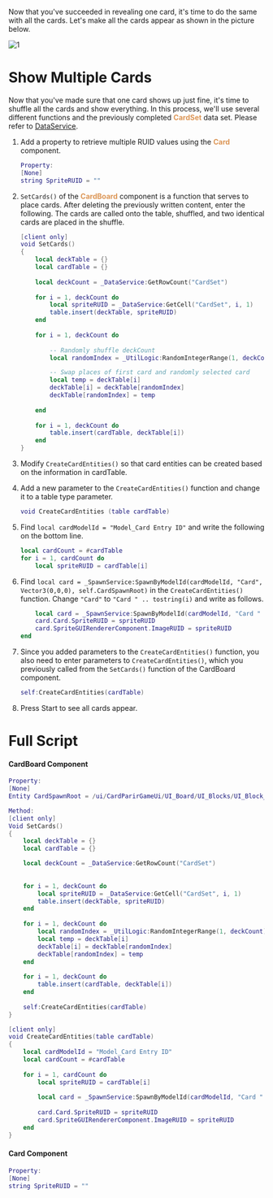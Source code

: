 Now that you've succeeded in revealing one card, it's time to do the same with all the cards.
Let's make all the cards appear as shown in the picture below.

![1](https://mod-file.dn.nexoncdn.co.kr/bbs/16710997421625b07c67d26324ca3bbe7830e31a6699e.gif "1")

# Show Multiple Cards
Now that you've made sure that one card shows up just fine, it's time to shuffle all the cards and show everything. In this process, we'll use several different functions and the previously completed <span style="color: #dc9656">**CardSet**</span> data set. Please refer to [DataService](/apiReference/Services/DataService{"target":"_self"}).

1. Add a property to retrieve multiple RUID values using the <span style="color: #dc9656">**Card**</span> component.

    ```lua
    Property:
    [None]
    string SpriteRUID = ""
    ```

2. `SetCards()` of the <span style="color: #dc9656">**CardBoard**</span> component is a function that serves to place cards. After deleting the previously written content, enter the following.
The cards are called onto the table, shuffled, and two identical cards are placed in the shuffle.
    
    ```lua
    [client only]
    void SetCards()
    {
        local deckTable = {}
        local cardTable = {}
        
        local deckCount = _DataService:GetRowCount("CardSet")
        
        for i = 1, deckCount do
            local spriteRUID = _DataService:GetCell("CardSet", i, 1)
            table.insert(deckTable, spriteRUID)
        end
        
        for i = 1, deckCount do
        
            -- Randomly shuffle deckCount
            local randomIndex = _UtilLogic:RandomIntegerRange(1, deckCount)
    
            -- Swap places of first card and randomly selected card
            local temp = deckTable[i] 
            deckTable[i] = deckTable[randomIndex] 
            deckTable[randomIndex] = temp 
        
        end
        
        for i = 1, deckCount do
            table.insert(cardTable, deckTable[i])
        end 
    }
    ```

3. Modify `CreateCardEntities()` so that card entities can be created based on the information in cardTable. 


4. Add a new parameter to the `CreateCardEntities()` function and change it to a table type parameter.

    ```lua
    void CreateCardEntities (table cardTable)
    ```

5. Find `local cardModelId = "Model_Card Entry ID"` and write the following on the bottom line.

    ```lua
   local cardCount = #cardTable
   for i = 1, cardCount do
        local spriteRUID = cardTable[i]
   ```
  
6. Find `local card = _SpawnService:SpawnByModelId(cardModelId, "Card", Vector3(0,0,0), self.CardSpawnRoot)` in the `CreateCardEntities()` function. Change `"Card"` to `"Card " .. tostring(i)` and write as follows.
	
    ```lua
        local card = _SpawnService:SpawnByModelId(cardModelId, "Card " .. tostring(i), Vector3(0,0,0), self.CardSpawnRoot)
        card.Card.SpriteRUID = spriteRUID
        card.SpriteGUIRendererComponent.ImageRUID = spriteRUID
    end 
    ```

7. Since you added parameters to the `CreateCardEntities()` function, you also need to enter parameters to `CreateCardEntities()`, which you previously called from the `SetCards()` function of the CardBoard component.

    ```lua
    self:CreateCardEntities(cardTable)
    ```

7. Press Start to see all cards appear.

# Full Script

#### CardBoard Component
```lua
Property:
[None]
Entity CardSpawnRoot = /ui/CardParirGameUi/UI_Board/UI_Blocks/UI_Block_Group

Method:
[client only]
Void SetCards()
{
    local deckTable = {}
    local cardTable = {}

    local deckCount = _DataService:GetRowCount("CardSet")
    
    
    for i = 1, deckCount do
    	local spriteRUID = _DataService:GetCell("CardSet", i, 1)
    	table.insert(deckTable, spriteRUID)
    end
    
    for i = 1, deckCount do
    	local randomIndex = _UtilLogic:RandomIntegerRange(1, deckCount)
    	local temp = deckTable[i]
    	deckTable[i] = deckTable[randomIndex]
    	deckTable[randomIndex] = temp
    end
    
    for i = 1, deckCount do
    	table.insert(cardTable, deckTable[i])
    end
    
    self:CreateCardEntities(cardTable)
}

[client only]
void CreateCardEntities(table cardTable)
{
    local cardModelId = "Model_Card Entry ID"
    local cardCount = #cardTable
    
    for i = 1, cardCount do
    	local spriteRUID = cardTable[i]
    
        local card = _SpawnService:SpawnByModelId(cardModelId, "Card " .. tostring(i), Vector3(0,0,0), self.CardSpawnRoot)
        
        card.Card.SpriteRUID = spriteRUID
        card.SpriteGUIRendererComponent.ImageRUID = spriteRUID
    end 
}
```

#### Card Component
```lua
Property:
[None]
string SpriteRUID = ""
```